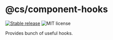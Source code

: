 # @cs/component-hooks

[![Stable release](https://img.shields.io/npm/v/@ciceksepeti/cui/hooks.svg)](https://npm.im/@ciceksepeti/cui/hooks) ![MIT license](https://badgen.now.sh/badge/license/MIT)

Provides bunch of useful hooks.
